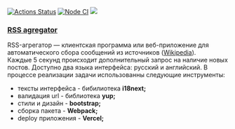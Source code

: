 [![Actions Status](https://github.com/steshi/frontend-project-lvl3/workflows/hexlet-check/badge.svg)](https://github.com/steshi/frontend-project-lvl3/actions)
[![Node CI](https://github.com/steshi/frontend-project-lvl3/actions/workflows/nodejs.yml/badge.svg)](https://github.com/steshi/frontend-project-lvl3/actions/workflows/nodejs.yml)
<a href="https://codeclimate.com/github/steshi/frontend-project-lvl3/maintainability" target="_blank"><img src="https://api.codeclimate.com/v1/badges/9e14846f2ac0d5f4b870/maintainability" /></a>
<br>
<h3><a href="http://rss-agregator-ste-shi.vercel.app/">RSS agregator</a></h3>
RSS-агрегатор — клиентская программа или веб-приложение для автоматического сбора сообщений из источников (<a href="https://ru.wikipedia.org/wiki/RSS-%D0%B0%D0%B3%D1%80%D0%B5%D0%B3%D0%B0%D1%82%D0%BE%D1%80" target="_blank">Wikipedia</a>).<br>
Каждые 5 секунд происходит дополнительный запрос на наличие новых постов. Доступно два языка интерфейса: русский и английский. 
В процессе реализации задачи использованны следующие инструменты:
<ul>
 <li>тексты интерфейса - бибилиотека <b>i18next;</b></li>
 <li>валидация url - библиотека <b>yup;</b></li>
 <li>стили и дизайн - <b>bootstrap;</b></li>
 <li>сборка пакета - <b>Webpack;</b></li>
 <li>deploy приложения - <b>Vercel;</b></li>
</ul>
